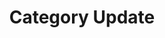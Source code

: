 ---
layout: category
title: "Category Update"
category: update
permalink: '/blogs/category/update'
---